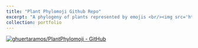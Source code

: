 ```yaml
---
title: "Plant Phylomoji Github Repo"
excerpt: "A phylogeny of plants represented by emojis <br/><img src='https://raw.githubusercontent.com/ghuertaramos/PlantPhylomoji/master/data/StrictPhylomoji.png' style="width:500px;height:600px;">"
collection: portfolio
---
```


[![ghuertaramos/PlantPhylomoji - GitHub](https://gh-card.dev/repos/ghuertaramos/PlantPhylomoji.svg)](https://github.com/ghuertaramos/PlantPhylomoji)
